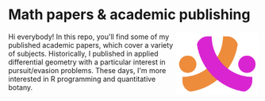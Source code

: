 # Math papers & academic publishing
[<img src="logo_transparent.png" align="right" height="125" />](<https://www.youtube.com/c/EquitableEquations>)

Hi everybody! In this repo, you'll find some of my published academic papers, which cover a variety of subjects. Historically, I published in applied differential geometry with a particular interest in pursuit/evasion problems. These days, I'm more interested in R programming and quantitative botany. 

